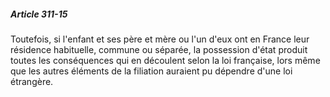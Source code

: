 ##### Article 311-15

Toutefois, si l'enfant et ses père et mère ou l'un d'eux ont en France leur résidence habituelle, commune ou séparée, la possession d'état produit toutes les conséquences qui en découlent selon la loi française, lors même que les autres éléments de la filiation auraient pu dépendre d'une loi étrangère.

